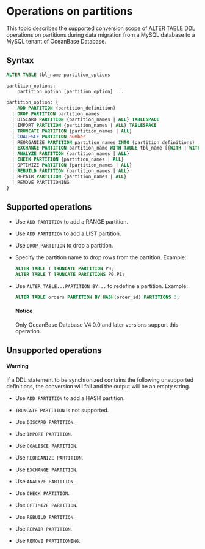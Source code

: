 # Operations on partitions

This topic describes the supported conversion scope of ALTER TABLE DDL operations on partitions during data migration from a MySQL database to a MySQL tenant of OceanBase Database.

## Syntax

```sql
ALTER TABLE tbl_name partition_options

partition_options:
    partition_option [partition_option] ...

partition_option: {
    ADD PARTITION (partition_definition)
  | DROP PARTITION partition_names
  | DISCARD PARTITION {partition_names | ALL} TABLESPACE
  | IMPORT PARTITION {partition_names | ALL} TABLESPACE
  | TRUNCATE PARTITION {partition_names | ALL}
  | COALESCE PARTITION number
  | REORGANIZE PARTITION partition_names INTO (partition_definitions)
  | EXCHANGE PARTITION partition_name WITH TABLE tbl_name [{WITH | WITHOUT} VALIDATION]
  | ANALYZE PARTITION {partition_names | ALL}
  | CHECK PARTITION {partition_names | ALL}
  | OPTIMIZE PARTITION {partition_names | ALL}
  | REBUILD PARTITION {partition_names | ALL}
  | REPAIR PARTITION {partition_names | ALL}
  | REMOVE PARTITIONING
}
```

## Supported operations

* Use `ADD PARTITION` to add a RANGE partition.

* Use `ADD PARTITION` to add a LIST partition.

* Use `DROP PARTITION` to drop a partition.

* Specify the partition name to drop rows from the partition. Example:

   ```sql
   ALTER TABLE T TRUNCATE PARTITION P0;
   ALTER TABLE T TRUNCATE PARTITIONS P0,P1;
   ```

* Use `ALTER TABLE...PARTITION BY...` to redefine a partition. Example:

   ```sql
   ALTER TABLE orders PARTITION BY HASH(order_id) PARTITIONS 3;
   ```

  <main id="notice" type='notice'>
  <h4>Notice</h4>
  <p>Only OceanBase Database V4.0.0 and later versions support this operation. </p>
  </main>

## Unsupported operations

  <main id="notice" type='alert'>
    <h4>Warning</h4>
    <p>If a DDL statement to be synchronized contains the following unsupported definitions, the conversion will fail and the output will be an empty string. </p>
  </main>

* Use `ADD PARTITION` to add a HASH partition.

* `TRUNCATE PARTITION` is not supported.

* Use `DISCARD PARTITION`.

* Use `IMPORT PARTITION`.

* Use `COALESCE PARTITION`.

* Use `REORGANIZE PARTITION`.

* Use `EXCHANGE PARTITION`.

* Use `ANALYZE PARTITION`.

* Use `CHECK PARTITION`.

* Use `OPTIMIZE PARTITION`.

* Use `REBUILD PARTITION`.

* Use `REPAIR PARTITION`.

* Use `REMOVE PARTITIONING`.
